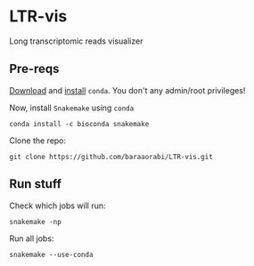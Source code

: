 # LTR-vis
Long transcriptomic reads visualizer

## Pre-reqs

[Download](https://www.anaconda.com/distribution/) and [install](https://docs.conda.io/projects/conda/en/latest/user-guide/install/linux.html) `conda`. 
You don't any admin/root privileges! 

Now, install `Snakemake` using `conda`
```
conda install -c bioconda snakemake
```

Clone the repo:
```
git clone https://github.com/baraaorabi/LTR-vis.git
```

## Run stuff

Check which jobs will run:
```
snakemake -np
```

Run all jobs:
```
snakemake --use-conda
```
